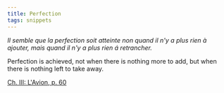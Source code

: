 ```yaml
---
title: Perfection
tags: snippets
---
```


_Il semble que la perfection soit atteinte non quand il n'y a plus rien à ajouter, mais quand il n'y a plus rien á retrancher._

Perfection is achieved, not when there is nothing more to add, but when there is nothing left to take away.

[Ch. III: L'Avion, p. 60](http://en.wikiquote.org/wiki/Exupery)
